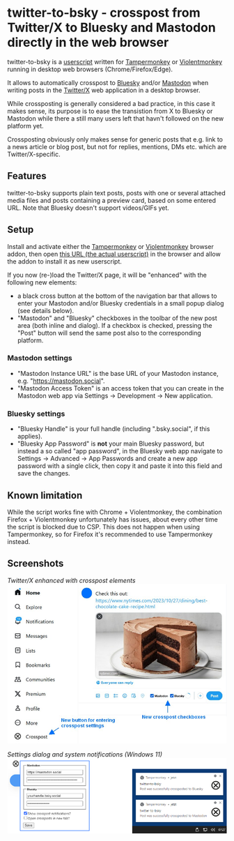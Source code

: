 # twitter-to-bsky - crosspost from Twitter/X to Bluesky and Mastodon directly in the web browser

twitter-to-bsky is a [userscript](https://en.wikipedia.org/wiki/Userscript) written for [Tampermonkey](https://www.tampermonkey.net/) or [Violentmonkey](https://violentmonkey.github.io/get-it/) running in desktop web browsers (Chrome/Firefox/Edge).

It allows to automatically crosspost to [Bluesky](https://bsky.app/) and/or [Mastodon]() when writing posts in the [Twitter/X](https://twitter.com/) web application in a desktop browser.

While crossposting is generally considered a bad practice, in this case it makes sense, its purpose is to ease the transistion from X to Bluesky or Mastodon while there a still many users left that havn't followed on the new platform yet.

Crossposting obviously only makes sense for generic posts that e.g. link to a news article or blog post, but not for replies, mentions, DMs etc. which are Twitter/X-specific.

## Features

twitter-to-bsky supports plain text posts, posts with one or several attached media files and posts containing a preview card, based on some entered URL. Note that Bluesky doesn't support videos/GIFs yet.

## Setup

Install and activate either the [Tampermonkey](https://www.tampermonkey.net/) or [Violentmonkey](https://violentmonkey.github.io/get-it/) browser addon, then open [this URL (the actual userscript)](https://github.com/59de44955ebd/twitter-to-bsky/raw/main/twitter-to-bsky.user.js) in the browser and allow the addon to install it as new userscript.

If you now (re-)load the Twitter/X page, it will be "enhanced" with the following new elements:
* a black cross button at the bottom of the navigation bar that allows to enter your Mastodon and/or Bluesky credentials in a small popup dialog (see details below).
* "Mastodon" and "Bluesky" checkboxes in the toolbar of the new post area (both inline and dialog). If a checkbox is checked, pressing the "Post" button will send the same post also to the corresponding platform.

### Mastodon settings
* "Mastodon Instance URL" is the base URL of your Mastodon instance, e.g. "https://mastodon.social".
* "Mastodon Access Token" is an access token that you can create in the Mastodon web app via Settings -> Development -> New application.

### Bluesky settings
* "Bluesky Handle" is your full handle (including ".bsky.social", if this applies).
* "Bluesky App Password" is **not** your main Bluesky password, but instead a so called "app password", in the Bluesky web app navigate to Settings -> Advanced -> App Passwords and create a new app password with a single click, then copy it and paste it into this field and save the changes.

## Known limitation
While the script works fine with Chrome + Violentmonkey, the combination Firefox + Violentmonkey unfortunately has issues, about every other time the script is blocked due to CSP. This does not happen when using Tampermonkey, so for Firefox it's recommended to use Tampermonkey instead.

## Screenshots

*Twitter/X enhanced with crosspost elements*  
![Twitter/X enhanced with crosspost elements](screenshots/crosspost-buttons.jpg)

*Settings dialog and system notifications (Windows 11)*  
![Settings dialog and system notifications](screenshots/crosspost-settings-notifications.png)
